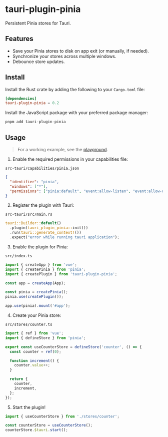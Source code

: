 # tauri-plugin-pinia

Persistent Pinia stores for Tauri.

## Features

- Save your Pinia stores to disk on app exit (or manually, if needed).
- Synchronize your stores across multiple windows.
- Debounce store updates.

## Install

Install the Rust crate by adding the following to your `Cargo.toml` file:

```toml
[dependencies]
tauri-plugin-pinia = 0.2
```

Install the JavaScript package with your preferred package manager:

```sh
pnpm add tauri-plugin-pinia
```

## Usage

> For a working example, see the [playground](https://github.com/ferreira-tb/tauri-plugin-pinia/tree/main/packages/playground).

1. Enable the required permissions in your capabilities file:

`src-tauri/capabilities/pinia.json`

```json
{
  "identifier": "pinia",
  "windows": ["*"],
  "permissions": ["pinia:default", "event:allow-listen", "event:allow-unlisten"]
}
```

2. Register the plugin with Tauri:

`src-tauri/src/main.rs`

```rust
tauri::Builder::default()
  .plugin(tauri_plugin_pinia::init())
  .run(tauri::generate_context!())
  .expect("error while running tauri application");

```

3. Enable the plugin for Pinia:

`src/index.ts`

```ts
import { createApp } from 'vue';
import { createPinia } from 'pinia';
import { createPlugin } from 'tauri-plugin-pinia';

const app = createApp(App);

const pinia = createPinia();
pinia.use(createPlugin());

app.use(pinia).mount('#app');
```

4. Create your Pinia store:

`src/stores/counter.ts`

```ts
import { ref } from 'vue';
import { defineStore } from 'pinia';

export const useCounterStore = defineStore('counter', () => {
  const counter = ref(0);

  function increment() {
    counter.value++;
  }

  return {
    counter,
    increment,
  };
});
```

5. Start the plugin!

```ts
import { useCounterStore } from './stores/counter';

const counterStore = useCounterStore();
counterStore.$tauri.start();
```
